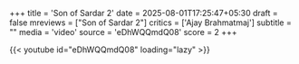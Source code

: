 +++
title = 'Son of Sardar 2'
date = 2025-08-01T17:25:47+05:30
draft = false
mreviews = ["Son of Sardar 2"]
critics = ['Ajay Brahmatmaj']
subtitle = ""
media = 'video'
source = 'eDhWQQmdQ08'
score = 2
+++

{{< youtube id="eDhWQQmdQ08" loading="lazy" >}}
